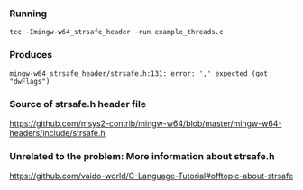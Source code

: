 ### Running
`tcc -Imingw-w64_strsafe_header -run example_threads.c`

### Produces 
`mingw-w64_strsafe_header/strsafe.h:131: error: ',' expected (got "dwFlags")`

### Source of strsafe.h header file
https://github.com/msys2-contrib/mingw-w64/blob/master/mingw-w64-headers/include/strsafe.h



### Unrelated to the problem: More information about strsafe.h
https://github.com/vaido-world/C-Language-Tutorial#offtopic-about-strsafe
